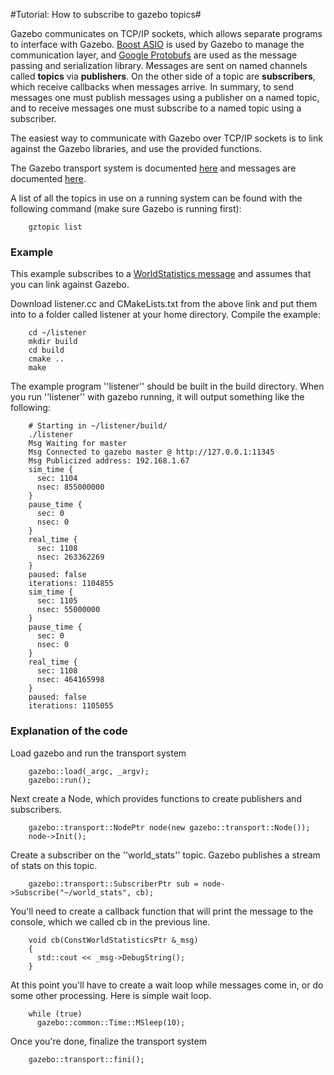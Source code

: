 #Tutorial: How to subscribe to gazebo topics#

Gazebo communicates on TCP/IP sockets, which allows separate programs to interface with Gazebo. [Boost ASIO](http://www.boost.org/doc/libs/1_53_0/doc/html/boost_asio.html) is used by Gazebo to manage the communication layer, and [Google Protobufs](https://code.google.com/p/protobuf/) are used as the message passing and serialization library. Messages are sent on named channels called **topics** via **publishers**. On the other side of a topic are **subscribers**, which receive callbacks when messages arrive. In summary, to send messages one must publish messages using a publisher on a named topic, and to receive messages one must subscribe to a named topic using a subscriber.

The easiest way to communicate with Gazebo over TCP/IP sockets is to link against the Gazebo libraries, and use the provided functions.

The Gazebo transport system is documented [here](http://gazebosim.org/api/code/dev/group__gazebo__transport.html) and messages are documented [here](http://gazebosim.org/api/msgs/dev).

A list of all the topics in use on a running system can be found with the following command (make sure Gazebo is running first):

        gztopic list

### Example ###

This example subscribes to a [WorldStatistics message](http://gazebosim.org/api/msgs/dev/world__stats_8proto.html) and assumes that you can link against Gazebo.

Download listener.cc and CMakeLists.txt from the above link and put them into to a folder called listener at your home directory. Compile the example:

        cd ~/listener
        mkdir build
        cd build
        cmake ..
        make


The example program ''listener'' should be built in the build directory. When you run ''listener'' with gazebo running, it will output something like the following:

        # Starting in ~/listener/build/
        ./listener
        Msg Waiting for master
        Msg Connected to gazebo master @ http://127.0.0.1:11345
        Msg Publicized address: 192.168.1.67
        sim_time {
          sec: 1104
          nsec: 855000000
        }
        pause_time {
          sec: 0
          nsec: 0
        }
        real_time {
          sec: 1108
          nsec: 263362269
        }
        paused: false
        iterations: 1104855
        sim_time {
          sec: 1105
          nsec: 55000000
        }
        pause_time {
          sec: 0
          nsec: 0
        }
        real_time {
          sec: 1108
          nsec: 464165998
        }
        paused: false
        iterations: 1105055

### Explanation of the code ###

Load gazebo and run the transport system

        gazebo::load(_argc, _argv);
        gazebo::run();

Next create a Node, which provides functions to create publishers and subscribers.

        gazebo::transport::NodePtr node(new gazebo::transport::Node());
        node->Init();

Create a subscriber on the ''world_stats'' topic. Gazebo publishes a stream of stats on this topic.

        gazebo::transport::SubscriberPtr sub = node->Subscribe("~/world_stats", cb);

You'll need to create a callback function that will print the message to the console, which we called cb in the previous line.

        void cb(ConstWorldStatisticsPtr &_msg)
        {
          std::cout << _msg->DebugString();
        }

At this point you'll have to create a wait loop while messages come in, or do some other processing. Here is simple wait loop.

        while (true)
          gazebo::common::Time::MSleep(10);

Once you're done, finalize the transport system

        gazebo::transport::fini();

